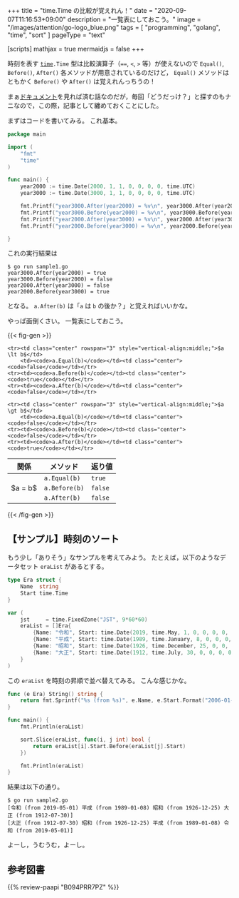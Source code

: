 +++
title = "time.Time の比較が覚えれん！"
date =  "2020-09-07T11:16:53+09:00"
description = "一覧表にしておこう。"
image = "/images/attention/go-logo_blue.png"
tags = [ "programming", "golang", "time", "sort" ]
pageType = "text"

[scripts]
  mathjax = true
  mermaidjs = false
+++

時刻を表す [`time`]`.Time` 型は比較演算子（`==`, `<`, `>` 等）が使えないので `Equal()`, `Before()`, `After()` 各メソッドが用意されているのだけど， `Equal()` メソッドはともかく `Before()` や `After()`  は覚えれんっちうの！

まぁ[ドキュメント][`time`]を見れば済む話なのだが，毎回「どうだっけ？」と探すのもナニなので，この際，記事として纏めておくことにした。

まずはコードを書いてみる。
これ基本。

```go
package main

import (
	"fmt"
	"time"
)

func main() {
	year2000 := time.Date(2000, 1, 1, 0, 0, 0, 0, time.UTC)
	year3000 := time.Date(3000, 1, 1, 0, 0, 0, 0, time.UTC)

	fmt.Printf("year3000.After(year2000) = %v\n", year3000.After(year2000))
	fmt.Printf("year3000.Before(year2000) = %v\n", year3000.Before(year2000))
	fmt.Printf("year2000.After(year3000) = %v\n", year2000.After(year3000))
	fmt.Printf("year2000.Before(year3000) = %v\n", year2000.Before(year3000))

}
```

これの実行結果は

```test
$ go run sample1.go 
year3000.After(year2000) = true
year3000.Before(year2000) = false
year2000.After(year3000) = false
year2000.Before(year3000) = true
```

となる。
`a.After(b)` は「`a` は `b` の後か？」と覚えればいいかな。

やっぱ面倒くさい。
一覧表にしておこう。

{{< fig-gen >}}
<table class="left">
<thead><tr>
    <th>関係</th>
    <th>メソッド</th>
    <th>返り値</th>
</tr></thead>
<tbody>
    <tr><td class="center" rowspan="3" style="vertical-align:middle;">$a = b$</td>
        <td><code>a.Equal(b)</code></td><td class="center"><code>true</code></td></tr>
    <tr><td><code>a.Before(b)</code></td><td class="center"><code>false</code></td></tr>
    <tr><td><code>a.After(b)</code></td><td class="center"><code>false</code></td></tr>

    <tr><td class="center" rowspan="3" style="vertical-align:middle;">$a \lt b$</td>
        <td><code>a.Equal(b)</code></td><td class="center"><code>false</code></td></tr>
    <tr><td><code>a.Before(b)</code></td><td class="center"><code>true</code></td></tr>
    <tr><td><code>a.After(b)</code></td><td class="center"><code>false</code></td></tr>

    <tr><td class="center" rowspan="3" style="vertical-align:middle;">$a \gt b$</td>
        <td><code>a.Equal(b)</code></td><td class="center"><code>false</code></td></tr>
    <tr><td><code>a.Before(b)</code></td><td class="center"><code>false</code></td></tr>
    <tr><td><code>a.After(b)</code></td><td class="center"><code>true</code></td></tr>
</tbody>
</table>
{{< /fig-gen >}}

## 【サンプル】時刻のソート

もう少し「ありそう」なサンプルを考えてみよう。
たとえば，以下のようなデータセット `eraList` があるとする。

```go
type Era struct {
	Name  string
	Start time.Time
}

var (
	jst     = time.FixedZone("JST", 9*60*60)
	eraList = []Era{
		{Name: "令和", Start: time.Date(2019, time.May, 1, 0, 0, 0, 0, jst)},
		{Name: "平成", Start: time.Date(1989, time.January, 8, 0, 0, 0, 0, jst)},
		{Name: "昭和", Start: time.Date(1926, time.December, 25, 0, 0, 0, 0, jst)},
		{Name: "大正", Start: time.Date(1912, time.July, 30, 0, 0, 0, 0, jst)},
	}
)
```

この `eraList` を時刻の昇順で並べ替えてみる。
こんな感じかな。

```go {hl_lines=[9]}
func (e Era) String() string {
	return fmt.Sprintf("%s (from %s)", e.Name, e.Start.Format("2006-01-02"))
}

func main() {
	fmt.Println(eraList)

	sort.Slice(eraList, func(i, j int) bool {
		return eraList[i].Start.Before(eraList[j].Start)
	})

	fmt.Println(eraList)
}
```

結果は以下の通り。

```text
$ go run sample2.go 
[令和 (from 2019-05-01) 平成 (from 1989-01-08) 昭和 (from 1926-12-25) 大正 (from 1912-07-30)]
[大正 (from 1912-07-30) 昭和 (from 1926-12-25) 平成 (from 1989-01-08) 令和 (from 2019-05-01)]
```

よーし，うむうむ，よーし。

[Go]: https://golang.org/ "The Go Programming Language"
[Go 言語]: https://golang.org/ "The Go Programming Language"
[`time`]: https://pkg.go.dev/time "time package · pkg.go.dev"

## 参考図書

{{% review-paapi "B094PRR7PZ" %}} <!-- プログラミング言語Go -->
